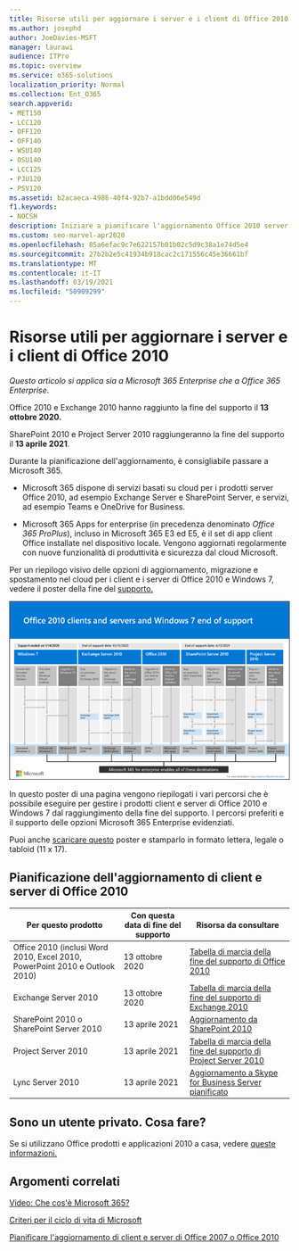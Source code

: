```yaml
---
title: Risorse utili per aggiornare i server e i client di Office 2010
ms.author: josephd
author: JoeDavies-MSFT
manager: laurawi
audience: ITPro
ms.topic: overview
ms.service: o365-solutions
localization_priority: Normal
ms.collection: Ent_O365
search.appverid:
- MET150
- LCC120
- OFF120
- OFF140
- WSU140
- OSU140
- LCC125
- PJU120
- PSV120
ms.assetid: b2acaeca-4986-40f4-92b7-a1bdd06e549d
f1.keywords:
- NOCSH
description: Iniziare a pianificare l'aggiornamento Office 2010 server e applicazioni client, poiché il supporto termina a breve e i contratti di supporto personalizzati non sono disponibili.
ms.custom: seo-marvel-apr2020
ms.openlocfilehash: 85a6efac9c7e622157b01b02c5d9c38a1e74d5e4
ms.sourcegitcommit: 27b2b2e5c41934b918cac2c171556c45e36661bf
ms.translationtype: MT
ms.contentlocale: it-IT
ms.lasthandoff: 03/19/2021
ms.locfileid: "50909299"
---
```

# <a name="resources-to-help-you-upgrade-from-office-2010-servers-and-clients"></a>Risorse utili per aggiornare i server e i client di Office 2010

*Questo articolo si applica sia a Microsoft 365 Enterprise che a Office 365 Enterprise*.

Office 2010 e Exchange 2010 hanno raggiunto la fine del supporto il **13 ottobre 2020.**

SharePoint 2010 e Project Server 2010 raggiungeranno la fine del supporto il **13 aprile 2021**.

Durante la pianificazione dell'aggiornamento, è consigliabile passare a Microsoft 365.

- Microsoft 365 dispone di servizi basati su cloud per i prodotti server Office 2010, ad esempio Exchange Server e SharePoint Server, e servizi, ad esempio Teams e OneDrive for Business.

- Microsoft 365 Apps for enterprise (in precedenza denominato *Office 365 ProPlus*), incluso in Microsoft 365 E3 ed E5, è il set di app client Office installate nel dispositivo locale. Vengono aggiornati regolarmente con nuove funzionalità di produttività e sicurezza dal cloud Microsoft.

Per un riepilogo visivo delle opzioni di aggiornamento, migrazione e spostamento nel cloud per i client e i server di Office 2010 e Windows 7, vedere il poster della fine del [supporto.](../downloads/Office2010Windows7EndOfSupport.pdf)

[![Fine del supporto per Office 2010 client e server e Windows poster 7](../media/upgrade-from-office-2010-servers-and-products/office2010-windows7-end-of-support.png)](../downloads/Office2010Windows7EndOfSupport.pdf)

In questo poster di una pagina vengono riepilogati i vari percorsi che è possibile eseguire per gestire i prodotti client e server di Office 2010 e Windows 7 dal raggiungimento della fine del supporto. I percorsi preferiti e il supporto delle opzioni Microsoft 365 Enterprise evidenziati.

Puoi anche [scaricare questo](https://github.com/MicrosoftDocs/microsoft-365-docs/raw/public/microsoft-365/downloads/Office2010Windows7EndOfSupport.pdf) poster e stamparlo in formato lettera, legale o tabloid (11 x 17).

## <a name="office-2010-client-and-server-upgrade-planning"></a>Pianificazione dell'aggiornamento di client e server di Office 2010

|Per questo prodotto|Con questa data di fine del supporto|Risorsa da consultare|
|---|---|---|
|Office 2010 (inclusi Word 2010, Excel 2010, PowerPoint 2010 e Outlook 2010)|13 ottobre 2020 |[Tabella di marcia della fine del supporto di Office 2010](/DeployOffice/office-2010-end-support-roadmap)|
|Exchange Server 2010|13 ottobre 2020|[Tabella di marcia della fine del supporto di Exchange 2010](exchange-2010-end-of-support.md)|
|SharePoint 2010 o SharePoint Server 2010|13 aprile 2021|[Aggiornamento da SharePoint 2010](upgrade-from-sharepoint-2010.md)|
|Project Server 2010|13 aprile 2021|[Tabella di marcia della fine del supporto di Project Server 2010](project-server-2010-end-of-support.md)|
|Lync Server 2010|13 aprile 2021|[Aggiornamento a Skype for Business Server pianificato](/skypeforbusiness/plan-your-deployment/upgrade)|

## <a name="im-a-home-user-what-do-i-do"></a>Sono un utente privato. Cosa fare?

Se si utilizzano Office prodotti e applicazioni 2010 a casa, vedere [queste informazioni.](plan-upgrade-previous-versions-office.md#im-a-home-user-what-do-i-do)

## <a name="related-topics"></a>Argomenti correlati

[Video: Che cos'è Microsoft 365?](https://support.office.com/article/847caf12-2589-452c-8aca-1c009797678b.aspx)

[Criteri per il ciclo di vita di Microsoft](/lifecycle/)

[Pianificare l'aggiornamento di client e server di Office 2007 o Office 2010](plan-upgrade-previous-versions-office.md)